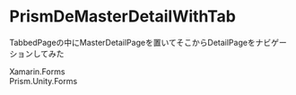 # PrismDeMasterDetailWithTab
TabbedPageの中にMasterDetailPageを置いてそこからDetailPageをナビゲーションしてみた

Xamarin.Forms  
Prism.Unity.Forms
